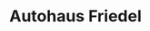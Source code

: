 ---
title: "Autohaus Friedel"
url: /pegau/autohaus-friedel-ernst-reinsdorf-strasse/
shop: Autohaus
---